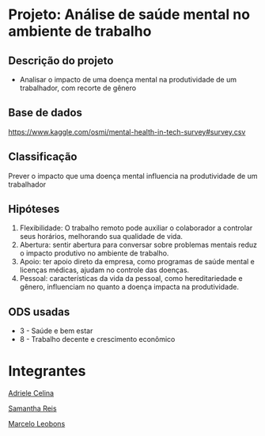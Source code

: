 # Projeto: Análise de saúde mental no ambiente de trabalho

## Descrição do projeto
* Analisar o impacto de uma doença mental na produtividade de um trabalhador, com recorte de gênero

## Base de dados

https://www.kaggle.com/osmi/mental-health-in-tech-survey#survey.csv

## Classificação

Prever o impacto que uma doença mental influencia na produtividade de um trabalhador

## Hipóteses

1. Flexibilidade: O trabalho remoto pode auxiliar o colaborador a controlar seus horários, melhorando sua qualidade de vida.
2. Abertura: sentir abertura para conversar sobre problemas mentais reduz o impacto produtivo no ambiente de trabalho.
3. Apoio: ter apoio direto da empresa, como programas de saúde mental e licenças médicas, ajudam no controle das doenças.
4. Pessoal: características da vida da pessoal, como hereditariedade e gênero, influenciam no quanto a doença impacta na produtividade.

## ODS usadas
* 3 - Saúde e bem estar
* 8 - Trabalho decente e crescimento econômico


# Integrantes

[Adriele Celina](https://github.com/adrieleribeiro)

[Samantha Reis](https://github.com/SamanthaReiis)

[Marcelo Leobons](https://github.com/MMaestrelliLeobons)
